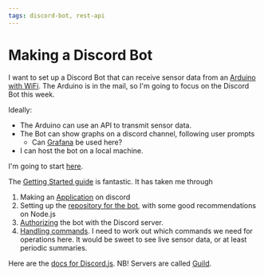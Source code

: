 ```yaml
---
tags: discord-bot, rest-api
---
```


# Making a Discord Bot

I want to set up a Discord Bot that can receive sensor data from an [Arduino with WiFi](https://store.arduino.cc/arduino-uno-wifi-rev2). The Arduino is in the mail, so I'm going to focus on the Discord Bot this week.

Ideally:

- The Arduino can use an API to transmit sensor data.
- The Bot can show graphs on a discord channel, following user prompts
  - Can [Grafana](https://www.google.com/search?client=firefox-b-d&q=grafana+board) be used here?
- I can host the bot on a local machine.

I'm going to start [here](https://discord.js.org/#/).

The [Getting Started guide](https://discordjs.guide/) is fantastic. It has taken me through

1. Making an [Application](https://discord.com/developers/applications) on discord
2. Setting up the [repository for the bot](https://github.com/bjornarprytz/sensor-bot), with some good recommendations on Node.js
3. [Authorizing](https://discordjs.guide/preparations/adding-your-bot-to-servers.html) the bot with the Discord server.
4. [Handling commands](https://discordjs.guide/creating-your-bot/commands-with-user-input.html#working-with-multiple-mentions). I need to work out which commands we need for operations here. It would be sweet to see live sensor data, or at least periodic summaries.

Here are the [docs for Discord.js](https://discord.js.org/#/docs/main/stable/general/welcome). NB! Servers are called [Guild](https://discord.js.org/#/docs/main/stable/class/Guild).
